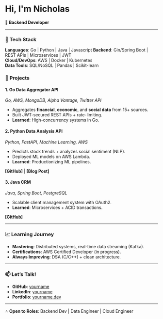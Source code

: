 # Hi, I'm Nicholas 
**🚀 Backend Developer** 

---

### 🔧 **Tech Stack**  
**Languages**: Go | Python | Java | Javascript
**Backend**: Gin/Spring Boot | REST APIs | Microservices | JWT  
**Cloud/DevOps**: AWS | Docker | Kubernetes  
**Data Tools**: SQL/NoSQL | Pandas | Scikit-learn  

### 🚀 **Projects**  

#### **1. Go Data Aggregator API**  
*Go, AWS, MongoDB, Alpha Vantage, Twitter API*  
- Aggregates **financial**, **economic**, and **social data** from 15+ sources.  
- Built JWT-secured REST APIs + rate-limiting.  
- **Learned**: High-concurrency systems in Go.  


#### **2. Python Data Analysis API**  
*Python, FastAPI, Machine Learning, AWS*  
- Predicts stock trends + analyzes social sentiment (NLP).  
- Deployed ML models on AWS Lambda.  
- **Learned**: Productionizing ML pipelines.  

**[GitHub]** | **[Blog Post]**  

#### **3. Java CRM**  
*Java, Spring Boot, PostgreSQL*  
- Scalable client management system with OAuth2.  
- **Learned**: Microservices + ACID transactions.  

**[GitHub]**  

---

### 📈 **Learning Journey**  
- **Mastering**: Distributed systems, real-time data streaming (Kafka).  
- **Certifications**: AWS Certified Developer (in progress).  
- **Always Improving**: DSA (C/C++) + clean architecture.  

---

### 📫 **Let’s Talk!**  
- **GitHub**: [yourname](https://github.com/yourname)  
- **LinkedIn**: [yourname](https://linkedin.com/in/yourname)  
- **Portfolio**: [yourname.dev](https://yourname.dev)  

---

⭐ **Open to Roles**: Backend Dev | Data Engineer | Cloud Engineer  
